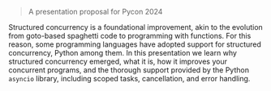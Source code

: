 > A presentation proposal for Pycon 2024

Structured concurrency is a foundational improvement, akin to the evolution from goto-based spaghetti code to programming with functions. For this reason, some programming languages have adopted support for structured concurrency, Python among them. In this presentation we learn why structured concurrency emerged, what it is, how it improves your concurrent programs, and the thorough support provided by the Python `asyncio` library, including scoped tasks, cancellation, and error handling.